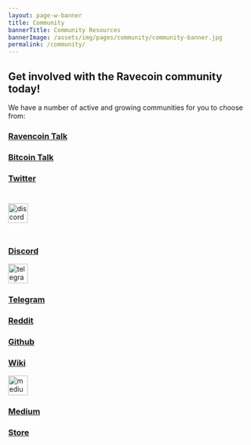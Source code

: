 ```yaml
---
layout: page-w-banner
title: Community
bannerTitle: Community Resources
bannerImage: /assets/img/pages/community/community-banner.jpg
permalink: /community/
---
```


<div class="page-content">
  <div class="wrapper text-center">
    <h2>Get involved with the Ravecoin community today!</h2>
    <p>We have a number of active and growing communities for you to choose from:</p>
    <div class="flex flex-wrap pt-16 pb-32 m-auto" style="max-width: 800px;">
      <div class="w-1/2 sm:w-1/4 mb-8">
        <a href="https://www.ravencointalk.org/" target="_blank">
          <div class="mb-6 py-4 px-5 inline-block rounded-full bg-grey hover:bg-grey-dark">
            <i class="zmdi zmdi-comments text-5xl text-white"></i>
          </div>
        </a>
        <h3><a href="https://www.ravencointalk.org/" target="_blank">Ravencoin Talk</a></h3>
      </div>
      <div class="w-1/2 sm:w-1/4 mb-8">
        <a href="https://bitcointalk.org/index.php?topic=3238497" target="_blank">
          <div class="mb-6 py-4 px-5 inline-block rounded-full bg-grey hover:bg-grey-dark">
            <i class="zmdi zmdi-comments text-5xl text-white"></i>
          </div>
        </a>
        <h3><a href="https://bitcointalk.org/index.php?topic=3238497" target="_blank">Bitcoin Talk</a></h3>
      </div>
      <div class="w-1/2 sm:w-1/4 mb-8">
        <a href="https://twitter.com/ravencoin" target="_blank">
          <div class="mb-6 py-4 px-5 inline-block rounded-full bg-grey hover:bg-grey-dark">
            <i class="zmdi zmdi-twitter text-5xl text-white"></i>
          </div>
        </a>
        <h3><a href="https://twitter.com/ravencoin" target="_blank">Twitter</a></h3>
      </div>
      <div class="w-1/2 sm:w-1/4 mb-8">
        <a href="https://discord.gg/jn6uhur" target="_blank">
          <div class="mb-6 px-5 inline-block rounded-full bg-grey hover:bg-grey-dark" style="padding-top: 1.75em;padding-bottom: 1.75em;">
            <img style="width:40px;" src="{{"/assets/img/pages/community/discord.png"}}" alt="discord"/>
          </div>
        </a>
        <h3><a href="https://discord.gg/jn6uhur" target="_blank">Discord</a></h3>
      </div>
      <div class="w-1/2 sm:w-1/4 mb-8">
        <a href="https://t.me/RavencoinDev" target="_blank">
          <div class="mb-6 py-5 px-5 inline-block rounded-full bg-grey hover:bg-grey-dark">
            <img style="width:40px;" src="{{"/assets/img/pages/community/telegram.png"}}" alt="telegram"/>
          </div>
        </a>
        <h3><a href="https://t.me/RavencoinDev" target="_blank">Telegram</a></h3>
      </div>
      <div class="w-1/2 sm:w-1/4 mb-8">
        <a href="https://www.reddit.com/r/Ravencoin/" target="_blank">
          <div class="mb-6 py-4 px-5 inline-block rounded-full bg-grey hover:bg-grey-dark">
            <i class="zmdi zmdi-reddit text-5xl text-white"></i>
          </div>
        </a>
        <h3><a href="https://www.reddit.com/r/Ravencoin/" target="_blank">Reddit</a></h3>
      </div>
      <div class="w-1/2 sm:w-1/4 mb-8">
        <a href="https://github.com/RavenProject/Ravencoin" target="_blank">
          <div class="mb-6 py-4 px-5 inline-block rounded-full bg-grey hover:bg-grey-dark">
            <i class="zmdi zmdi-github text-5xl text-white"></i>
          </div>
        </a>
        <h3><a href="https://github.com/RavenProject/Ravencoin" target="_blank">Github</a></h3>
      </div>
      <div class="w-1/2 sm:w-1/4 mb-8">
        <a href="https://raven.wiki/wiki/Ravencoin_Wiki" target="_blank">
          <div class="mb-6 py-4 px-5 inline-block rounded-full bg-grey hover:bg-grey-dark">
            <i class="zmdi zmdi-wikipedia text-5xl text-white"></i>
          </div>
        </a>
        <h3><a href="https://raven.wiki/wiki/Ravencoin_Wiki" target="_blank">Wiki</a></h3>
      </div>
      <div class="w-1/2 sm:w-1/4 mb-8">
        <a href="https://medium.com/@ravencoin" target="_blank">
          <div class="mb-6 py-6 px-5 inline-block rounded-full bg-grey hover:bg-grey-dark">
            <img style="width:40px;" src="{{"/assets/img/pages/community/medium.png"}}" alt="medium"/>
          </div>
        </a>
        <h3><a href="https://medium.com/@ravencoin" target="_blank">Medium</a></h3>
      </div>
      <div class="w-1/2 sm:w-1/4 mb-8">
        <a href="https://ravencoin.shop/" target="_blank">
          <div class="mb-6 py-4 px-5 inline-block rounded-full bg-grey hover:bg-grey-dark">
            <i class="zmdi zmdi-store text-5xl text-white"></i>
          </div>
        </a>
        <h3><a href="https://ravencoin.shop/" target="_blank">Store</a></h3>
      </div>
    </div>
  </div>
</div>